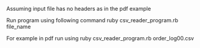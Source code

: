 Assuming input file has no headers as in the pdf example

Run program using following command
ruby csv_reader_program.rb file_name

For example in pdf run using
ruby csv_reader_program.rb order_log00.csv
